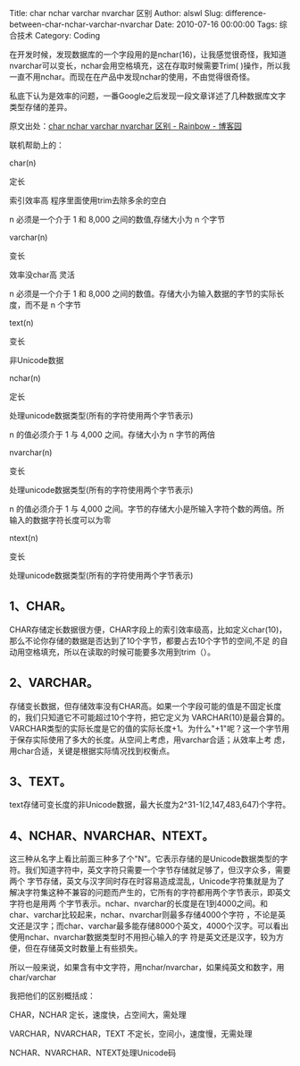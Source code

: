Title: char nchar varchar nvarchar 区别
Author: alswl
Slug: difference-between-char-nchar-varchar-nvarchar
Date: 2010-07-16 00:00:00
Tags: 综合技术
Category: Coding

在开发时候，发现数据库的一个字段用的是nchar(16)，让我感觉很奇怪，我知道nvarchar可以变长，nchar会用空格填充，这在存取时候需要Trim(
)操作，所以我一直不用nchar。而现在在产品中发现nchar的使用，不由觉得很奇怪。

私底下认为是效率的问题，一番Google之后发现一段文章详述了几种数据库文字类型存储的差异。

原文出处：[char nchar varchar nvarchar 区别 - Rainbow - 博客园](http://www.cnblogs.com/yoyozhou/archive/2008/11/21/1338452.html)

联机帮助上的：

char(n)

定长

索引效率高 程序里面使用trim去除多余的空白

n 必须是一个介于 1 和 8,000 之间的数值,存储大小为 n 个字节

varchar(n)

变长

效率没char高 灵活

n 必须是一个介于 1 和 8,000 之间的数值。存储大小为输入数据的字节的实际长度，而不是 n 个字节

text(n)

变长

非Unicode数据



nchar(n)

定长

处理unicode数据类型(所有的字符使用两个字节表示)

n 的值必须介于 1 与 4,000 之间。存储大小为 n 字节的两倍

nvarchar(n)

变长

处理unicode数据类型(所有的字符使用两个字节表示)

n 的值必须介于 1 与 4,000 之间。字节的存储大小是所输入字符个数的两倍。所输入的数据字符长度可以为零

ntext(n)

变长

处理unicode数据类型(所有的字符使用两个字节表示)



## 1、CHAR。

CHAR存储定长数据很方便，CHAR字段上的索引效率级高，比如定义char(10)，那么不论你存储的数据是否达到了10个字节，都要占去10个字节的空间,不足
的自动用空格填充，所以在读取的时候可能要多次用到trim（）。

## 2、VARCHAR。

存储变长数据，但存储效率没有CHAR高。如果一个字段可能的值是不固定长度的，我们只知道它不可能超过10个字符，把它定义为 VARCHAR(10)是最合算的。
VARCHAR类型的实际长度是它的值的实际长度+1。为什么"+1"呢？这一个字节用于保存实际使用了多大的长度。从空间上考虑，用varchar合适；从效率上考
虑，用char合适，关键是根据实际情况找到权衡点。

## 3、TEXT。

text存储可变长度的非Unicode数据，最大长度为2^31-1(2,147,483,647)个字符。

## 4、NCHAR、NVARCHAR、NTEXT。

这三种从名字上看比前面三种多了个"N"。它表示存储的是Unicode数据类型的字符。我们知道字符中，英文字符只需要一个字节存储就足够了，但汉字众多，需要两个
字节存储，英文与汉字同时存在时容易造成混乱，Unicode字符集就是为了解决字符集这种不兼容的问题而产生的，它所有的字符都用两个字节表示，即英文字符也是用两
个字节表示。nchar、nvarchar的长度是在1到4000之间。和char、varchar比较起来，nchar、nvarchar则最多存储4000个字符
，不论是英文还是汉字；而char、varchar最多能存储8000个英文，4000个汉字。可以看出使用nchar、nvarchar数据类型时不用担心输入的字
符是英文还是汉字，较为方便，但在存储英文时数量上有些损失。

所以一般来说，如果含有中文字符，用nchar/nvarchar，如果纯英文和数字，用char/varchar

我把他们的区别概括成：

CHAR，NCHAR 定长，速度快，占空间大，需处理

VARCHAR，NVARCHAR，TEXT 不定长，空间小，速度慢，无需处理

NCHAR、NVARCHAR、NTEXT处理Unicode码

